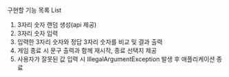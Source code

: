 구현할 기능 목록 List

1. 3자리 숫자 랜덤 생성(api 제공)
2. 3자리 숫자 입력
3. 입력한 3자리 숫자와 정답 3자리 숫자를 비교 및 결과 출력
4. 게임 종료 시 문구 출력과 함께 재시작, 종료 선택지 제공
5. 사용자가 잘못된 값 입력 시 IllegalArgumentException 발생 후 애플리케이션 종료